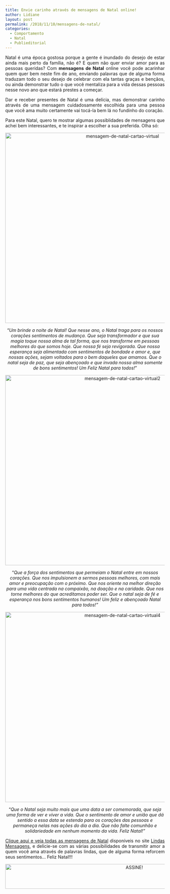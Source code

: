 ```yaml
---
title: Envie carinho através de mensagens de Natal online!
author: Lidiane
layout: post
permalink: /2018/11/10/mensagens-de-natal/
categories:
  - Comportamento
  - Natal
  - Publieditorial
---
```

<p align="justify">
  Natal é uma época gostosa porque a gente é inundado do desejo de estar ainda mais perto da família, não é? E quem não quer enviar amor para as pessoas queridas? Com <strong>mensagens de Natal</strong> online você pode acarinhar quem quer bem neste fim de ano, enviando palavras que de alguma forma traduzam todo o seu desejo de celebrar com ela tantas graças e bençãos, ou ainda demonstrar tudo o que você mentaliza para a vida dessas pessoas nesse novo ano que estará prestes a começar.
</p>

<p align="justify">
  Dar e receber presentes de Natal é uma delícia, mas demonstrar carinho através de uma mensagem cuidadosamente escolhida para uma pessoa que você ama muito certamente vai tocá-la bem lá no fundinho do coração.
</p>

<p align="justify">
  Para este Natal, quero te mostrar algumas possiblidades de mensagens que achei bem interessantes, e te inspirar a escolher a sua preferida. Olha só:
</p>

<p align="center">
  <img class="alignnone size-full wp-image-13353" src="https://www.trololodemulher.com.br/2016/12/MENSAGEM-DE-NATAL-CARTÃO-VIRTUAL.jpg" alt="mensagem-de-natal-cartao-virtual" width="725" height="600" />
</p>

<p align="center">
  “<em>Um brinde a noite de Natal! Que nesse ano, o Natal traga para os nossos corações sentimentos de mudança. Que seja transformador e que sua magia toque nossa alma de tal forma, que nos transforme em pessoas melhores do que somos hoje. Que nossa fé seja revigorada. Que nossa esperança seja alimentada com sentimentos de bondade e amor e, que nossas ações, sejam voltados para o bem daqueles que amamos. Que o natal seja de paz, que seja abençoado e que invada nossa alma somente de bons sentimentos! Um Feliz Natal para todos!</em>”
</p>

<p align="center">
  <img class="alignnone size-full wp-image-13354" src="https://www.trololodemulher.com.br/2016/12/MENSAGEM-DE-NATAL-CARTÃO-VIRTUAL2.jpg" alt="mensagem-de-natal-cartao-virtual2" width="725" height="600" />
</p>

<p align="center">
  “<em>Que a força dos sentimentos que permeiam o Natal entre em nossos corações. Que nos impulsionem a sermos pessoas melhores, com mais amor e preocupação com o próximo. Que nos oriente na melhor direção para uma vida centrada na compaixão, na doação e na caridade. Que nos torne melhores do que acreditamos poder ser. Que o natal seja de fé e esperança nos bons sentimentos humanos! Um feliz e abençoado Natal para todos!”</em>
</p>

<p align="center">
  <img class="alignnone size-full wp-image-13355" src="https://www.trololodemulher.com.br/2016/12/MENSAGEM-DE-NATAL-CARTÃO-VIRTUAL4.jpg" alt="mensagem-de-natal-cartao-virtual4" width="725" height="600" />
</p>

<p align="center">
  “<em>Que o Natal seja muito mais que uma data a ser comemorada, que seja uma forma de ver e viver a vida. Que o sentimento de amor e união que dá sentido a essa data se estenda para os corações das pessoas e permaneça nelas nas ações do dia a dia. Que não falte comunhão e solidariedade em nenhum momento da vida. Feliz Natal!”</em>
</p>

<p align="justify">
  <a href="http://www.lindasmensagens.com.br/natal/" target="_blank" rel="noopener noreferrer">Clique aqui e veja todas as mensagens de Natal</a> disponíveis no site <a href="http://www.lindasmensagens.com.br/" target="_blank" rel="noopener noreferrer">Lindas Mensagens</a>, e delicie-se com as várias possibilidades de transmitir amor a quem você ama através de palavras lindas, que de alguma forma reforcem seus sentimentos… Feliz Natal!!!
</p>

<p align="center">
  <a href="http://feedburner.google.com/fb/a/mailverify?uri=blogbichafemea&loc=pt_BR" target="_blank" rel="noopener noreferrer"><img class="alignnone size-full wp-image-10439" src="https://www.trololodemulher.com.br/2014/09/ASSINE.png" alt="ASSINE!" width="800" height="78" /></a>
</p>

&nbsp;

&nbsp;
